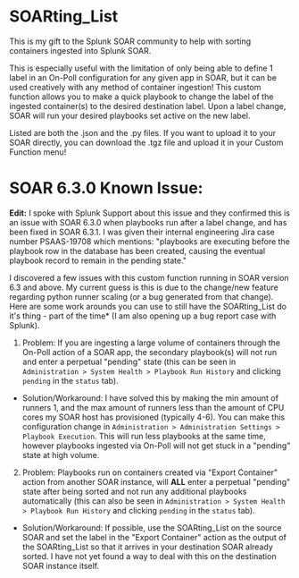 # SOARting_List

This is my gift to the Splunk SOAR community to help with sorting containers ingested into Splunk SOAR.

This is especially useful with the limitation of only being able to define 1 label in an On-Poll configuration for any given app in SOAR, but it can be used creatively with any method of container ingestion! This custom function allows you to make a quick playbook to change the label of the ingested container(s) to the desired destination label. Upon a label change, SOAR will run your desired playbooks set active on the new label.

Listed are both the .json and the .py files. If you want to upload it to your SOAR directly, you can download the .tgz file and upload it in your Custom Function menu!

# SOAR 6.3.0 Known Issue:

**Edit:** I spoke with Splunk Support about this issue and they confirmed this is an issue with SOAR 6.3.0 when playbooks run after a label change, and has been fixed in SOAR 6.3.1. 
I was given their internal engineering Jira case number PSAAS-19708 which mentions: "playbooks are executing before the playbook row in the database has been created, causing the eventual playbook record to remain in the pending state."

I discovered a few issues with this custom function running in SOAR version 6.3 and above. My current guess is this is due to the change/new feature regarding python runner scaling (or a bug generated from that change). Here are some work arounds you can use to still have the SOARting_List do it's thing - part of the time* (I am also opening up a bug report case with Splunk).

1. Problem: If you are ingesting a large volume of containers through the On-Poll action of a SOAR app, the secondary playbook(s) will not run and enter a perpetual "pending" state (this can be seen in `Administration > System Health > Playbook Run History` and clicking `pending` in the `status` tab). 

-   Solution/Workaround: I have solved this by making the min amount of runners 1, and the max amount of runners less than the amount of CPU cores my SOAR host has provisioned (typically 4-6). You can make this configuration change in  `Administration > Administration Settings > Playbook Execution`. This will run less playbooks at the same time, however playbooks ingested via On-Poll will not get stuck in a "pending" state at high volume.



2. Problem: Playbooks run on containers created via "Export Container" action from another SOAR instance, will **ALL** enter a perpetual "pending" state after being sorted and not run any additional playbooks automatically (this can also be seen in `Administration > System Health > Playbook Run History` and clicking `pending` in the `status` tab).

-   Solution/Workaround: If possible, use the SOARting_List on the source SOAR and set the label in the "Export Container" action as the output of the SOARting_List so that it arrives in your destination SOAR already sorted. I have not yet found a way to deal with this on the destination SOAR instance itself. 
